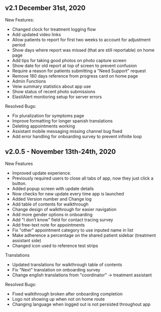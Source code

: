 


## v2.1 December 31st, 2020

New Features:

- Changed clock for treatment logging flow
- Add updated video links
- Allow patients to report for first two weeks to account for adjustment period
- Show days where report was missed (that are still reportable) on home page
- Add tips for taking good photos on photo capture screen
- Show date for old report at top of screen to prevent confusion
- Require a reason for patients submitting a "Need Support" request
- Remove 180 days reference from progress card on home page
- Admin Functions
 - Veiw summary statistics about app use
 - Show status of recent photo submissions
 - ElastiAlert monitoring setup for server errors

Resolved Bugs:

- Fix pluralization for symptoms page
- Improve formatting for longer spanish translations
- Deleting appointments working
- Assistant mobile messaging missing channel bug fixed
- Add error handling for onboarding survey to prevent infinite loop


## v2.0.5 - November 13th-24th, 2020

New Features

 - Improved update experience. 
  - Previously required users to close all tabs of app, now they just click a button.
  - Added popup screen with update details
  - Now checks for new update every time app is launched
 - Added Version number and Change log
 - Add table of contents for walkthrough
 - Change design of walkthrough for easier navigation
 - Add more gender options in onboarding
 - Add "I don’t know" field for contact tracing survey
 - Add free-text note for appointments
 - Fix "other" appointment category to use inputed name in list
 - Make adherence a percentage on the shared patient sidebar (treatment assistant side)
 - Changed icon used to reference test strips

Translations

 - Updated translations for walkthrough table of contents
 - Fix "Next" translation on onboarding survey
 - Change english translations from "coordinator" -> treatment assistant

Resolved Bugs:

- Fixed walkthrough broken after onboarding completion
- Logo not showing up when not on home route
- Changing language when logged out is not persisted throughout app


